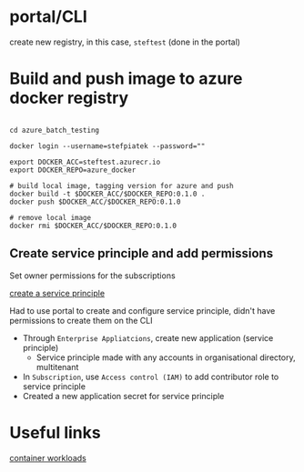 
# portal/CLI

create new registry, in this case, `steftest` (done in the portal)


# Build and push image to azure docker registry

```shell script

cd azure_batch_testing

docker login --username=stefpiatek --password=""

export DOCKER_ACC=steftest.azurecr.io
export DOCKER_REPO=azure_docker

# build local image, tagging version for azure and push
docker build -t $DOCKER_ACC/$DOCKER_REPO:0.1.0 .
docker push $DOCKER_ACC/$DOCKER_REPO:0.1.0

# remove local image
docker rmi $DOCKER_ACC/$DOCKER_REPO:0.1.0

```

## Create service principle and add permissions

Set owner permissions for the subscriptions

[create a service principle](https://docs.microsoft.com/en-us/azure/active-directory/develop/howto-create-service-principal-portal)

Had to use portal to create and configure service principle, didn't have permissions to create them on the CLI

- Through `Enterprise Appliatcions`, create new application (service principle)
    - Service principle made with any accounts in organisational directory, multitenant
- In `Subscription`, use `Access control (IAM)` to add contributor role to service principle
- Created a new application secret for service principle

# Useful links

[container workloads](https://docs.microsoft.com/en-gb/azure/batch/batch-docker-container-workloads)


